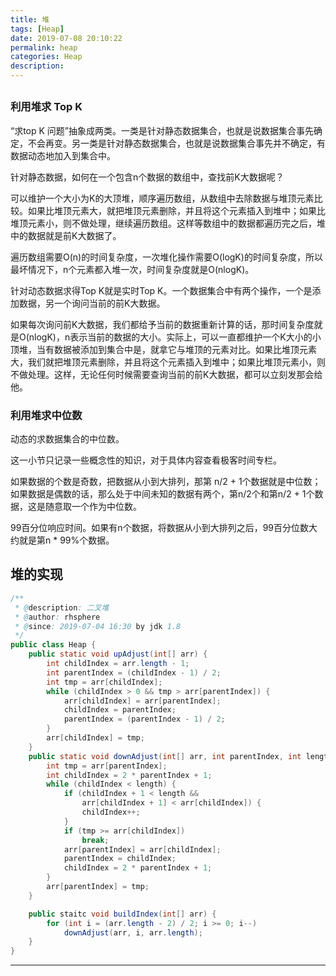 ```yaml
---
title: 堆
tags: [Heap]
date: 2019-07-08 20:10:22
permalink: heap
categories: Heap
description:
---
```

<p class="description"></p>


<!-- more -->

## 

### 利用堆求 Top K
“求top K 问题”抽象成两类。一类是针对静态数据集合，也就是说数据集合事先确定，不会再变。另一类是针对静态数据集合，也就是说数据集合事先并不确定，有数据动态地加入到集合中。

针对静态数据，如何在一个包含n个数据的数组中，查找前K大数据呢？

可以维护一个大小为K的大顶堆，顺序遍历数组，从数组中去除数据与堆顶元素比较。如果比堆顶元素大，就把堆顶元素删除，并且将这个元素插入到堆中；如果比堆顶元素小，则不做处理，继续遍历数组。这样等数组中的数据都遍历完之后，堆中的数据就是前K大数据了。

遍历数组需要O(n)的时间复杂度，一次堆化操作需要O(logK)的时间复杂度，所以最坏情况下，n个元素都入堆一次，时间复杂度就是O(nlogK)。

针对动态数据求得Top K就是实时Top K。一个数据集合中有两个操作，一个是添加数据，另一个询问当前的前K大数据。

如果每次询问前K大数据，我们都给予当前的数据重新计算的话，那时间复杂度就是O(nlogK)，n表示当前的数据的大小。实际上，可以一直都维护一个K大小的小顶堆，当有数据被添加到集合中是，就拿它与堆顶的元素对比。如果比堆顶元素大，我们就把堆顶元素删除，并且将这个元素插入到堆中；如果比堆顶元素小，则不做处理。这样，无论任何时候需要查询当前的前K大数据，都可以立刻发那会给他。

### 利用堆求中位数
动态的求数据集合的中位数。 

这一小节只记录一些概念性的知识，对于具体内容查看极客时间专栏。

如果数据的个数是奇数，把数据从小到大排列，那第 n/2 + 1个数据就是中位数；如果数据是偶数的话，那么处于中间未知的数据有两个，第n/2个和第n/2 + 1个数据，这是随意取一个作为中位数。

99百分位响应时间。如果有n个数据，将数据从小到大排列之后，99百分位数大约就是第n * 99%个数据。

## 堆的实现

```java
/**
 * @description: 二叉堆
 * @author: rhsphere
 * @since: 2019-07-04 16:30 by jdk 1.8
 */
public class Heap {
	public static void upAdjust(int[] arr) {
		int childIndex = arr.length - 1;
		int parentIndex = (childIndex - 1) / 2;
		int tmp = arr[childIndex];
		while (childIndex > 0 && tmp > arr[parentIndex]) {
			arr[childIndex] = arr[parentIndex];
			childIndex = parentIndex;
			parentIndex = (parentIndex - 1) / 2;
		}
		arr[childIndex] = tmp;
	}
	public static void downAdjust(int[] arr, int parentIndex, int length) {
		int tmp = arr[parentIndex];
		int childIndex = 2 * parentIndex + 1;
		while (childIndex < length) {
			if (childIndex + 1 < length &&
				arr[childIndex + 1] < arr[childIndex]) {
				childIndex++;
			}
			if (tmp >= arr[childIndex])
				break;
			arr[parentIndex] = arr[childIndex];
			parentIndex = childIndex;
			childIndex = 2 * parentIndex + 1;
		}
		arr[parentIndex] = tmp;
	}

	public staitc void buildIndex(int[] arr) {
		for (int i = (arr.length - 2) / 2; i >= 0; i--)
			downAdjust(arr, i, arr.length);
	}
}

```


<hr />